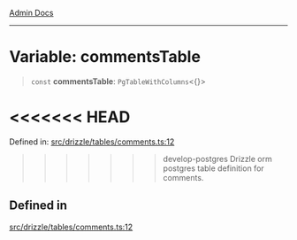 [Admin Docs](/)

***

# Variable: commentsTable

> `const` **commentsTable**: `PgTableWithColumns`\<\{\}\>

<<<<<<< HEAD
=======
Defined in: [src/drizzle/tables/comments.ts:12](https://github.com/PalisadoesFoundation/talawa-api/blob/37e2d6abe1cabaa02f97a3c6c418b81e8fcb5a13/src/drizzle/tables/comments.ts#L12)

>>>>>>> develop-postgres
Drizzle orm postgres table definition for comments.

## Defined in

[src/drizzle/tables/comments.ts:12](https://github.com/NishantSinghhhhh/talawa-api/blob/ff0f1d6ae21d3428519b64e42fe3bfdff573cb6e/src/drizzle/tables/comments.ts#L12)

